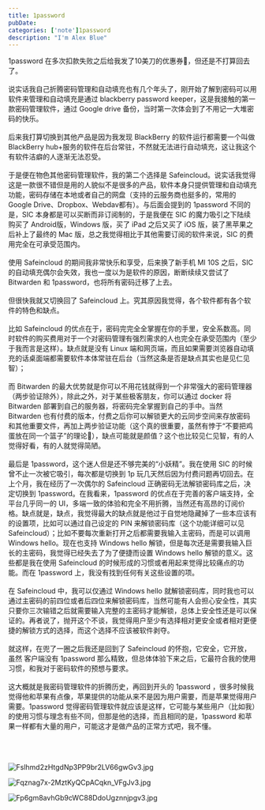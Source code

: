 ```yaml
---
title: 1password
pubDate:
categories: ['note']1password
description: "I'm Alex Blue"
---
```


1password 在多次扣款失败之后给我发了10美刀的优惠券🤣，但还是不打算回去了。<br><br>说实话我自己折腾密码管理和自动填充也有几个年头了，刚开始了解到密码可以用软件来管理和自动填充是通过 blackberry password keeper，这是我接触的第一款密码管理软件，通过 Google drive 备份，当时第一次体会到了不用记一大堆密码的快乐。<br><br>后来我打算切换到其他产品是因为我发现 BlackBerry 的软件运行都需要一个叫做 BlackBerry hub+服务的软件在后台常驻，不然就无法进行自动填充，这让我这个有软件洁癖的人逐渐无法忍受。<br><br>于是便在物色其他密码管理软件，我的第二个选择是 Safeincloud。说实话我觉得这是一款很不错但是用的人貌似不是很多的产品，软件本身只提供管理和自动填充功能，密码存储在本地或者自己的网盘（支持的云服务商也挺多的，常用的 Google Drive、Dropbox、Webdav都有）。与后面会提到的 1password 不同的是，SIC 本身都是可以买断而非订阅制的，于是我便在 SIC 的魔力吸引之下陆续购买了 Android版，Windows 版，买了 iPad 之后又买了 iOS 版，装了黑苹果之后补上了最终的 Mac 版，总之我觉得相比于其他需要订阅的软件来说，SIC 的费用完全在可承受范围内。<br> <br>使用 Safeincloud 的期间我非常快乐和享受，后来换了新手机 MI 10S 之后，SIC 的自动填充偶尔会失效，我也一度以为是软件的原因，断断续续又尝试了 Bitwarden 和 1password，也将所有密码迁移了上去。<br><br>但很快我就又切换回了 Safeincloud 上。究其原因我觉得，各个软件都有各个软件的特色和缺点。<br><br>比如 Safeincloud 的优点在于，密码完完全全掌握在你的手里，安全系数高。同时软件的购买费用对于一个对密码管理有强烈需求的人也完全在承受范围内（至少于我而言是这样）。缺点就是没有 Linux 端和网页端，而且如果需要浏览器自动填充的话桌面端都需要软件本体常驻在后台（当然这条是否是缺点其实也是见仁见智）；<br><br>而 Bitwarden 的最大优势就是你可以不用花钱就得到一个非常强大的密码管理器（两步验证除外），除此之外，对于某些极客朋友，你可以通过 docker 将 Bitwarden 部署到自己的服务器，将密码完全掌握到自己的手中。当然 Bitwarden 也有付费的版本，付费之后你可以解锁更大的云同步空间来存放密码和其他重要文件，再加上两步验证功能（这个真的很重要，虽然有悖于“不要把鸡蛋放在同一个篮子”的理论🤣），缺点可能就是颜值？这个也比较见仁见智，有的人觉得好看，有的人就觉得简陋。<br><br>最后是 1password，这个迷人但是还不够完美的“小妖精”。我在使用 SIC 的时候曾不止一次被它吸引，每次都是切换到 1p 玩几天然后因为付费问题再切回去。在上个月，我在经历了一次偶尔的 Safeincloud 正确密码无法解锁密码库之后，决定切换到 1password。在我看来，1password 的优点在于完善的客户端支持，全平台几乎同一的 UI，多端一致的体验和完全不用折腾，当然还有高昂的订阅价格。缺点就是，缺点，我觉得最大的缺点就是他过于自觉地隐藏掉了一些本应该有的设置项，比如可以通过自己设定的 PIN 来解锁密码库（这个功能详细可以见 Safeincloud）；比如不要每次重新打开之后都需要我输入主密码，而是可以调用 Windows hello。现在也支持 Windows hello 解锁，但是每次还是需要我输入巨长的主密码，我觉得已经失去了为了便捷而设置 Windows hello 解锁的意义。这些都是我在使用 Safeincloud 的时候形成的习惯或者用起来觉得比较痛点的功能。而在 1password 上，我没有找到任何有关这些设置的项。<br><br>在 Safeincloud 中，我可以仅通过 Windows hello 就解锁密码库，同时我也可以通过主密码的前四位或者后四位来解锁密码库，当然可能有人会担心安全性，其实只要你三次输错之后就需要输入完整的主密码才能解锁，总体上安全性还是可以保证的。再者说了，抛开这个不谈，我觉得用户至少有选择相对更安全或者相对更便捷的解锁方式的选择，而这个选择不应该被软件剥夺。<br><br>就这样，在兜了一圈之后我还是回到了 Safeincloud 的怀抱，它安全，它开放，虽然 客户端没有 1password 那么精致，但总体体验下来之后，它最符合我的使用习惯，和我对于密码软件的预想与要求。<br><br>这大概就是我密码管理软件的折腾历史，再回到开头的 1password ，很多时候我觉得他和苹果有点像，苹果提供的功能从来不是因为用户需要，而是苹果觉得用户需要。1password 觉得密码管理软件就应该是这样，它可能与某些用户（比如我）的使用习惯与理念有些不同，但那是他的选择，而且相同的是，1password 和苹果一样都有大量的用户，可能这才是做产品的正常方式吧，我不懂。<br><br><br><br>

![Fslhmd2zHtgdNp3PP9br2LV66gwGv3.jpg](./attachments/bafkreidbjv5lay5sakvc7k32brn5lfafqxknhvn5ooofmd2mzkqsxfa2iu)

![Fqznag7x-2MztKyQCpACqkn_VFgJv3.jpg](./attachments/bafkreigbdmnzbeh3wg72ugbhh4u7hqkyci7d5ox2v2yleeqzfbn7jyrkwu)

![Fp6gm8avhGb9cWC88DdoUgznnjpgv3.jpg](./attachments/bafkreihopbnj6a7ospm4le4b2y465opiyrisrgt6zwc2qv3omthfktbsyu)
